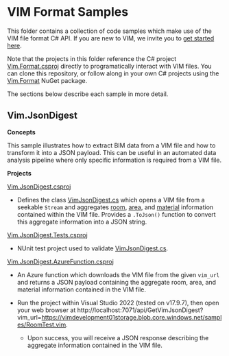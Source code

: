 # VIM Format Samples

This folder contains a collection of code samples which make use of the VIM file format C# API. If you are new to VIM, we invite you to [get started here](https://docs-devel.vimaec.com/docs/vim-for-windows/getting-started).

Note that the projects in this folder reference the C# project [Vim.Format.csproj](../vim/Vim.Format/Vim.Format.csproj) directly to programatically interact with VIM files. You can clone this repository, or follow along in your own C# projects using the [Vim.Format](https://www.nuget.org/packages/Vim.Format) NuGet package.

The sections below describe each sample in more detail.

## Vim.JsonDigest

**Concepts**

This sample illustrates how to extract BIM data from a VIM file and how to transform it into a JSON payload. This can be useful in an automated data analysis pipeline where only specific information is required from a VIM file.

**Projects**

[Vim.JsonDigest.csproj](./Vim.JsonDigest/Vim.JsonDigest.csproj)

  - Defines the class [VimJsonDigest.cs](./Vim.JsonDigest/VimJsonDigest.cs) which opens a VIM file from a seekable `Stream` and aggregates [room](./Vim.JsonDigest/RoomInfo.cs), [area](./Vim.JsonDigest/AreaInfo.cs), and [material](./Vim.JsonDigest/MaterialInfo.cs) information contained within the VIM file. Provides a `.ToJson()` function to convert this aggregate information into a JSON string.

[Vim.JsonDigest.Tests.csproj](./Vim.JsonDigest.Tests/Vim.JsonDigest.Tests.csproj)

  - NUnit test project used to validate [VimJsonDigest.cs](./Vim.JsonDigest/VimJsonDigest.cs).

[Vim.JsonDigest.AzureFunction.csproj](./Vim.JsonDigest.AzureFunction/Vim.JsonDigest.AzureFunction.csproj)

  - An Azure function which downloads the VIM file from the given `vim_url` and returns a JSON payload containing the aggregate room, area, and material information contained in the VIM file.

  - Run the project within Visual Studio 2022 (tested on v17.9.7), then open your web browser at http://localhost:7071/api/GetVimJsonDigest?vim_url=https://vimdevelopment01storage.blob.core.windows.net/samples/RoomTest.vim.
  
    - Upon success, you will receive a JSON response describing the aggregate information contained in the VIM file.

  